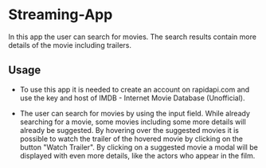 # Streaming-App

In this app the user can search for movies. The search results contain more details of the movie including trailers.

## Usage

* To use this app it is needed to create an account on rapidapi.com and use the key and host of IMDB - Internet Movie Database (Unofficial).

* The user can search for movies by using the input field. While already searching for a movie, some movies including some more details will already be suggested. By hovering over the suggested movies it is possible to watch the trailer of the hovered movie by clicking on the button "Watch Trailer". By clicking on a suggested movie a modal will be displayed with even more details, like the actors who appear in the film.

